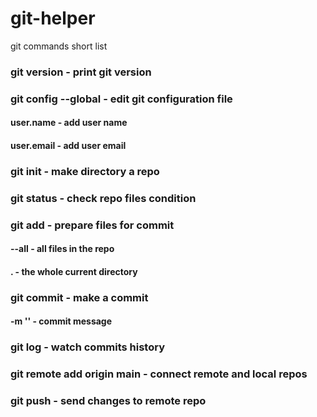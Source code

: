 # git-helper
git commands short list

### git version - print git version

### git config --global - edit git configuration file
#### user.name - add user name
#### user.email - add user email

### git init - make directory a repo

### git status - check repo files condition

### git add - prepare files for commit
#### --all - all files in the repo
#### . - the whole current directory

### git commit - make a commit
#### -m '' - commit message

### git log - watch commits history

### git remote add origin main - connect remote and local repos

### git push - send changes to remote repo 
